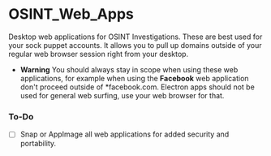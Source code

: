 # OSINT_Web_Apps
Desktop web applications for OSINT Investigations. These are best used for your sock puppet accounts. It allows you to pull up domains outside of your regular web browser session right from your desktop.

- **Warning**
You should always stay in scope when using these web applications, for example when using the **Facebook** web application don't proceed outside of *facebook.com. Electron apps should not be used for general web surfing, use your web browser for that.

### To-Do
- [ ] Snap or AppImage all web applications for added security and portability.
